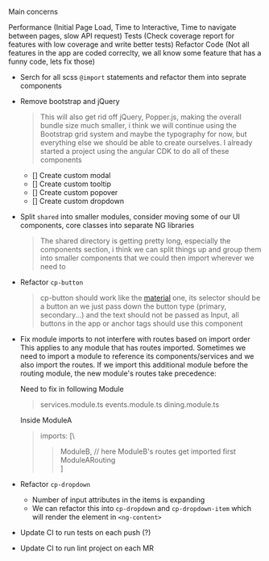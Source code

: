 Main concerns

Performance (Initial Page Load, Time to Interactive, Time to navigate between pages, slow API request)
Tests (Check coverage report for features with low coverage and write better tests)
Refactor Code (Not all features in the app are coded correclty, we all know some feature that has a funny code, lets fix those)

- Serch for all scss `@import` statements and refactor them into seprate components

- Remove bootstrap and jQuery

  > This will also get rid off jQuery, Popper.js, making the overall bundle size much smaller, i think we will continue using the Bootstrap grid system and maybe the typography for now, but everything else we should be able to create ourselves. I already started a project using the angular CDK to do all of these components

  - [] Create custom modal
  - [] Create custom tooltip
  - [] Create custom popover
  - [] Create custom dropdown

- Split `shared` into smaller modules, consider moving some of our UI components, core classes into separate NG libraries

  > The shared directory is getting pretty long, especially the components section, i think we can split things up and group them into smaller components that we could then import wherever we need to

- Refactor `cp-button`

  > cp-button should work like the [material](https://github.com/angular/material2/blob/master/src/lib/button/button.ts) one, its selector should be a button an we just pass down the button type (primary, secondary...) and the text should not be passed as Input, all buttons in the app or anchor tags should use this component

- Fix module imports to not interfere with routes based on import order
  This applies to any module that has routes imported. Sometimes we need to import a module to reference its components/services and we also import the routes. If we import this additional module before the routing module, the new module's routes take precedence:

  Need to fix in following Module

  > services.module.ts
  > events.module.ts
  > dining.module.ts

  Inside ModuleA

  > imports: [\
  >
  > > ModuleB, // here ModuleB's routes get imported first\
  > >  ModuleARouting\
  > > ]

- Refactor `cp-dropdown`

  - Number of input attributes in the items is expanding
  - We can refactor this into `cp-dropdown` and `cp-dropdown-item` which will render the element in `<ng-content>`

- Update CI to run tests on each push (?)

- Update CI to run lint project on each MR
